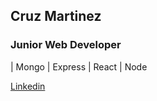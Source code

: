 ## Cruz Martinez
### Junior Web Developer

| Mongo | Express | React | Node


[Linkedin](https://linkedin.com/in/leonpurple)


